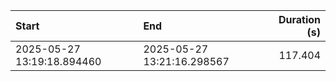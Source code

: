 | Start                      | End                        |   Duration (s) |
|:---------------------------|:---------------------------|---------------:|
| 2025-05-27 13:19:18.894460 | 2025-05-27 13:21:16.298567 |        117.404 |